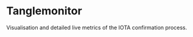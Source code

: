 # Tanglemonitor
Visualisation and detailed live metrics of the IOTA confirmation process.

[Mainnet]: https://tanglemonitor.com
[Testnet]: https://testnet.tanglemonitor.com
[Spamnet]: https://spamnet.tanglemonitor.com
